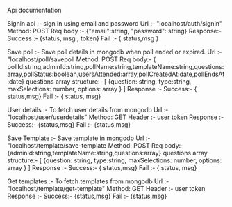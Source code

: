 Api documentation 


<!------------------------------------------- Sign in api ---------------------------------->
Signin api :- sign in using email and password
Url :- "localhost/auth/signin"
Method: POST
Req body :- {"email":string, "password": string}
Response:-
      Success :- {status, msg , token}
       Fail :- { status,msg }

<!------------------------------------------- save poll api ---------------------------------->
Save poll :- Save poll details in mongodb when poll ended or expired.
Url :- "localhost/poll/savepoll
Method: POST
Req body:- { pollId:string,adminId:string,pollName:string,templateName:string,questions:array,pollStatus:boolean,usersAttended:array,pollCreatedAt:date,pollEndsAt:date}
questions array structure:-
     [ {question: string, type:string, maxSelections: number, options: array } ]
Response :-
      Success:- { status,msg}
      Fail :- { status, msg}

<!-------------------------------------- get userdetails api---------------------------------->
User details :- To fetch user details from mongodb
Url :- "localhost/user/userdetails"
Method: GET
Header :- user token
Response :-
       Success:- {status,msg}
       Fail :- {status,msg}

<!---------------------------------------- save template  ---------------------------------->
Save Template :- Save template in mongodb 
Url :- "localhost/template/save-template
Method: POST
Req body:- {adminId:string,templateName:string,questions:array}
questions array structure:-
     [ {question: string, type:string, maxSelections: number, options: array } ]
Response :-
      Success:- { status,msg}
      Fail :- { status, msg}


<!----------------------------------------get templates api ---------------------------------->
Get templates :- To fetch templates from mongodb
Url :- "localhost/template/get-template"
Method: GET
Header :- user token
Response :-
       Success:- {status,msg}
       Fail :- {status,msg}
